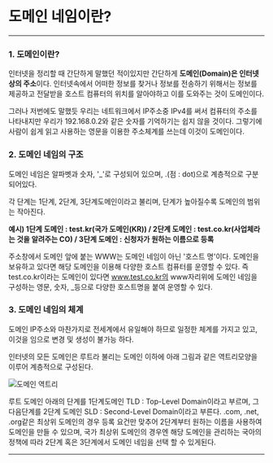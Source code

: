 # 도메인 네임이란?

---

### 1. 도메인이란?

인터넷을 정리할 때 간단하게 말했던 적이있지만 간단하게 **도메인(Domain)은 인터넷상의 주소**이다. 인터넷속에서 어떠한 정보를 찾거나 정보를 전송하기 위해서는 정보를 제공하고 전달받을 호스트 컴퓨터의 위치를 알아야하고 이를 도와주는 것이 도메인이다.

그러나 저번에도 말했듯 우리는 네트워크에서 IP주소중 IPv4를 써서 컴퓨터의 주소를 나타내지만 우리가 192.168.0.2와 같은 숫자를 기억하기는 쉽지 않을 것이다. 그렇기에 사람이 쉽게 읽고 사용하는 영문을 이용한 주소체계를 쓰는데 이것이 도메인이다.

### 2. 도메인 네임의 구조

도메인 네임은 알파벳과 숫자, '_'로 구성되어 있으며, .(점 : dot)으로 계층적으로 구분되어있다.

각 단계는 1단계, 2단계, 3단계도메인이라고 불리며, 단계가 높아질수록 도메인의 범위는 작아진다. 

**예시) 1단계 도메인 : test.kr(국가 도메인(KR)) / 2단계 도메인 : test.co.kr(사업체라는 것을 알려주는 CO) / 3단계 도메인 : 신청자가 원하는 이름으로 등록**

주소창에서 도메인 앞에 붙는 WWW는 도메인 네임이 아닌 '호스트 명'이다. 도메인을 보유하고 있다면 해당 도메인을 이용해 다양한 호스트 컴퓨터를 운영할 수 있다. 즉 test.co.kr이라는 도메인이 있다면 www.test.co.kr의 www자리위에 도메인 네임을 구성하는 영문, 숫자, _등으로 다양한 호스트명을 붙여 운영할 수 있다.

### 3. 도메인 네임의 체계

도메인 IP주소와 마찬가지로 전세계에서 유일해야 하므로 일정한 체계를 가지고 있고, 이것을 임으로 변경 및 생성이 불가능 하다.

인터넷의 모든 도메인은 루트라 불리는 도메인 이하에 아래 그림과 같은 역트리모양을 이루어 계층적으로 구성된다.

![도메인 역트리](https://user-images.githubusercontent.com/64365001/106473783-8d8d4200-64e7-11eb-8036-4202be3c6cc2.jpeg)

루트 도메인 아래의 단계를 1단계도메인 TLD : Top-Level Domain이라고 부르며, 그 다음단계를 2단계 도메인 SLD : Second-Level Domain이라고 부른다. .com, .net, .org같은 최상위 도메인의 경우 등록 요건만 맞추어 2단계부터 원하는 이름을 사용하여 도메인을 만들 수 있으며, 국가 최상위 도메인의 경우엔 해당 도메인을 관리하는 국아의 정책에 따라 2단계 혹은 3단계에서 도메인 네임을 선택 할 수 있게된다.

---

